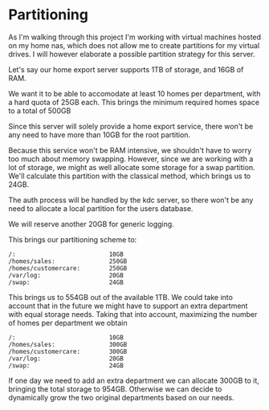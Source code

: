 # Partitioning


As I'm walking through this project I'm working with virtual machines hosted on my home nas, which does not allow me to create
partitions for my virtual drives. I will however elaborate a possible partition strategy for this server.


Let's say our home export server supports 1TB of storage, and 16GB of RAM.

We want it to be able to accomodate at least 10 homes per department, with a hard quota of 25GB each.
This brings the minimum required homes space to a total of 500GB

Since this server will solely provide a home export service, there won't be any need to have more than 10GB for the root partition.

Because this service won't be RAM intensive, we shouldn't have to worry too much about memory swapping. However, since we are working with a lot of storage,
we might as well allocate some storage for a swap partition. We'll calculate this partition with the classical method, which brings us to 24GB.

The auth process will be handled by the kdc server, so there won't be any need to allocate a local partition for the users database.

We will reserve another 20GB for generic logging.


This brings our partitioning scheme to:
```
/:                          10GB
/homes/sales:               250GB
/homes/customercare:        250GB
/var/log:                   20GB
/swap:                      24GB
```

This brings us to 554GB out of the available 1TB. 
We could take into account that in the future we might have to support an extra department with equal storage needs.
Taking that into account, maximizing the number of homes per department we obtain
```
/:                          10GB
/homes/sales:               300GB
/homes/customercare:        300GB
/var/log:                   20GB
/swap:                      24GB
```

If one day we need to add an extra department we can allocate 300GB to it, bringing the total storage to 954GB.
Otherwise we can decide to dynamically grow the two original departments based on our needs.
